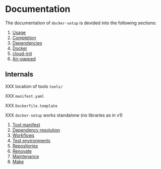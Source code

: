 # Documentation

The documentation of `docker-setup` is devided into the following sections:

1. [Usage](usage.md)
1. [Completion](completion.md)
1. [Dependencies](dependencies.md)
1. [Docker](docker.md)
1. [cloud-init](cloud-init.md)
1. [Air-gapped](air-gapped.md)

## Internals

XXX location of tools `tools/`

XXX `manifest.yaml`

XXX `Dockerfile.template`

XXX `docker-setup` works standalone (no libraries as in v1)

1. [Tool manifest](manifest.md)
1. [Dependency resolution](dependency_resolution.md)
1. [Workflows](workflows.md)
1. [Test environments](envs.md)
1. [Repositories](repositories.md)
1. [Renovate](renovate.md)
1. [Maintenance](maintenance.md)
1. [Make](make.md)